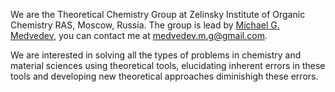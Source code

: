 We are the Theoretical Chemistry Group at Zelinsky Institute of Organic Chemistry RAS, Moscow, Russia. The group is lead by [Michael G. Medvedev](https://scholar.google.com/citations?user=21gC8T0AAAAJ), you can contact me at medvedev.m.g@gmail.com.

We are interested in solving all the types of problems in chemistry and material sciences using theoretical tools, elucidating inherent errors in these tools and developing new theoretical approaches diminishigh these errors.

<!---
TheorChemGroup/TheorChemGroup is a ✨ special ✨ repository because its `README.md` (this file) appears on your GitHub profile.
You can click the Preview link to take a look at your changes.
--->
